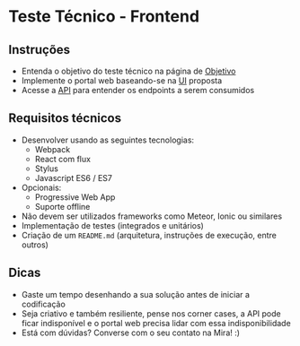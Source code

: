 # Teste Técnico - Frontend

## Instruções

- Entenda o objetivo do teste técnico na página de [Objetivo](objective.md)
- Implemente o portal web baseando-se na [UI](ui.md) proposta
- Acesse a [API](api.md) para entender os endpoints a serem consumidos

## Requisitos técnicos

- Desenvolver usando as seguintes tecnologias:
  - Webpack
  - React com flux
  - Stylus
  - Javascript ES6 / ES7
- Opcionais:
  - Progressive Web App
  - Suporte offline
- Não devem ser utilizados frameworks como Meteor, Ionic ou similares
- Implementação de testes (integrados e unitários)
- Criação de um `README.md` (arquitetura, instruções de execução, entre outros)


## Dicas
- Gaste um tempo desenhando a sua solução antes de iniciar a codificação
- Seja criativo e também resiliente, pense nos corner cases, a API pode ficar indisponível e o portal web precisa lidar com essa indisponibilidade
- Está com dúvidas? Converse com o seu contato na Mira! :)
